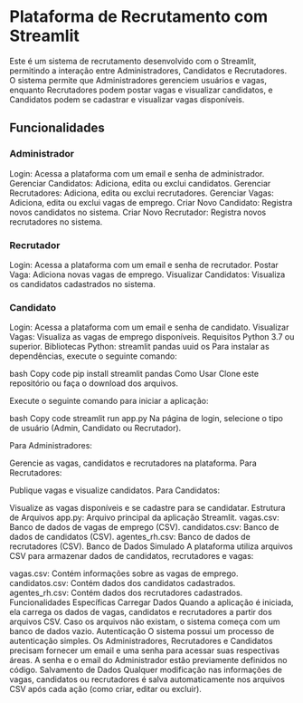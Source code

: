 # Plataforma de Recrutamento com Streamlit
Este é um sistema de recrutamento desenvolvido com o Streamlit, permitindo a interação entre Administradores, Candidatos e Recrutadores. O sistema permite que Administradores gerenciem usuários e vagas, enquanto Recrutadores podem postar vagas e visualizar candidatos, e Candidatos podem se cadastrar e visualizar vagas disponíveis.

## Funcionalidades
### Administrador
Login: Acessa a plataforma com um email e senha de administrador.
Gerenciar Candidatos: Adiciona, edita ou exclui candidatos.
Gerenciar Recrutadores: Adiciona, edita ou exclui recrutadores.
Gerenciar Vagas: Adiciona, edita ou exclui vagas de emprego.
Criar Novo Candidato: Registra novos candidatos no sistema.
Criar Novo Recrutador: Registra novos recrutadores no sistema.
### Recrutador
Login: Acessa a plataforma com um email e senha de recrutador.
Postar Vaga: Adiciona novas vagas de emprego.
Visualizar Candidatos: Visualiza os candidatos cadastrados no sistema.
### Candidato
Login: Acessa a plataforma com um email e senha de candidato.
Visualizar Vagas: Visualiza as vagas de emprego disponíveis.
Requisitos
Python 3.7 ou superior.
Bibliotecas Python:
streamlit
pandas
uuid
os
Para instalar as dependências, execute o seguinte comando:

bash
Copy code
pip install streamlit pandas
Como Usar
Clone este repositório ou faça o download dos arquivos.

Execute o seguinte comando para iniciar a aplicação:

bash
Copy code
streamlit run app.py
Na página de login, selecione o tipo de usuário (Admin, Candidato ou Recrutador).

Para Administradores:

Gerencie as vagas, candidatos e recrutadores na plataforma.
Para Recrutadores:

Publique vagas e visualize candidatos.
Para Candidatos:

Visualize as vagas disponíveis e se cadastre para se candidatar.
Estrutura de Arquivos
app.py: Arquivo principal da aplicação Streamlit.
vagas.csv: Banco de dados de vagas de emprego (CSV).
candidatos.csv: Banco de dados de candidatos (CSV).
agentes_rh.csv: Banco de dados de recrutadores (CSV).
Banco de Dados Simulado
A plataforma utiliza arquivos CSV para armazenar dados de candidatos, recrutadores e vagas:

vagas.csv: Contém informações sobre as vagas de emprego.
candidatos.csv: Contém dados dos candidatos cadastrados.
agentes_rh.csv: Contém dados dos recrutadores cadastrados.
Funcionalidades Específicas
Carregar Dados
Quando a aplicação é iniciada, ela carrega os dados de vagas, candidatos e recrutadores a partir dos arquivos CSV.
Caso os arquivos não existam, o sistema começa com um banco de dados vazio.
Autenticação
O sistema possui um processo de autenticação simples. Os Administradores, Recrutadores e Candidatos precisam fornecer um email e uma senha para acessar suas respectivas áreas.
A senha e o email do Administrador estão previamente definidos no código.
Salvamento de Dados
Qualquer modificação nas informações de vagas, candidatos ou recrutadores é salva automaticamente nos arquivos CSV após cada ação (como criar, editar ou excluir).

